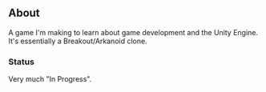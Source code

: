 ## About
A game I'm making to learn about game development and the Unity Engine. It's essentially a Breakout/Arkanoid clone.

### Status
Very much "In Progress".

